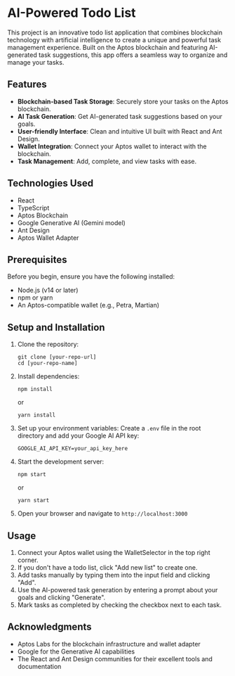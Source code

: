 # AI-Powered Todo List

This project is an innovative todo list application that combines blockchain technology with artificial intelligence to create a unique and powerful task management experience. Built on the Aptos blockchain and featuring AI-generated task suggestions, this app offers a seamless way to organize and manage your tasks.

## Features

- **Blockchain-based Task Storage**: Securely store your tasks on the Aptos blockchain.
- **AI Task Generation**: Get AI-generated task suggestions based on your goals.
- **User-friendly Interface**: Clean and intuitive UI built with React and Ant Design.
- **Wallet Integration**: Connect your Aptos wallet to interact with the blockchain.
- **Task Management**: Add, complete, and view tasks with ease.

## Technologies Used

- React
- TypeScript
- Aptos Blockchain
- Google Generative AI (Gemini model)
- Ant Design
- Aptos Wallet Adapter

## Prerequisites

Before you begin, ensure you have the following installed:
- Node.js (v14 or later)
- npm or yarn
- An Aptos-compatible wallet (e.g., Petra, Martian)

## Setup and Installation

1. Clone the repository:
   ```
   git clone [your-repo-url]
   cd [your-repo-name]
   ```

2. Install dependencies:
   ```
   npm install
   ```
   or
   ```
   yarn install
   ```

3. Set up your environment variables:
   Create a `.env` file in the root directory and add your Google AI API key:
   ```
   GOOGLE_AI_API_KEY=your_api_key_here
   ```

4. Start the development server:
   ```
   npm start
   ```
   or
   ```
   yarn start
   ```

5. Open your browser and navigate to `http://localhost:3000`

## Usage

1. Connect your Aptos wallet using the WalletSelector in the top right corner.
2. If you don't have a todo list, click "Add new list" to create one.
3. Add tasks manually by typing them into the input field and clicking "Add".
4. Use the AI-powered task generation by entering a prompt about your goals and clicking "Generate".
5. Mark tasks as completed by checking the checkbox next to each task.

## Acknowledgments

- Aptos Labs for the blockchain infrastructure and wallet adapter
- Google for the Generative AI capabilities
- The React and Ant Design communities for their excellent tools and documentation